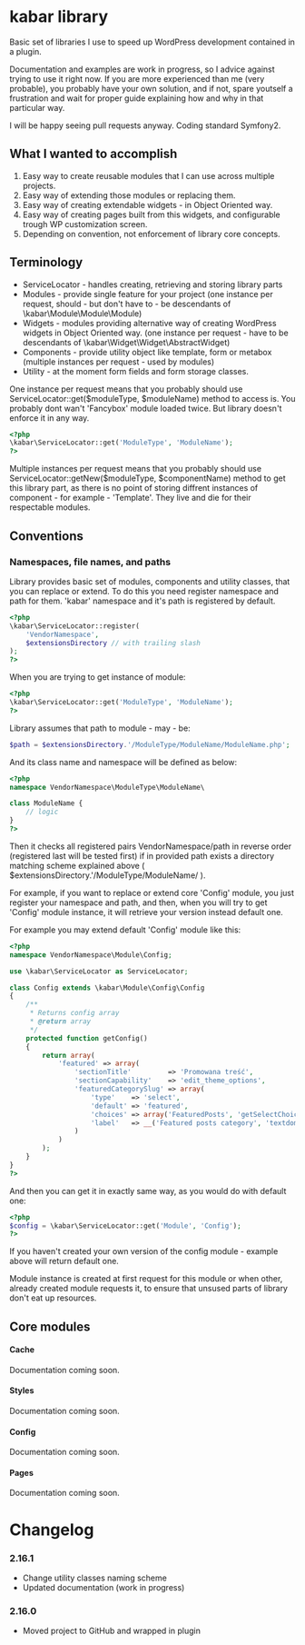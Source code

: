# kabar library

Basic set of libraries I use to speed up WordPress development contained in a plugin.

Documentation and examples are work in progress, so I advice against trying to use it right now. If you are more experienced than me (very probable), you probably have your own solution, and if not, spare youtself a frustration and wait for proper guide explaining how and why in that particular way.

I will be happy seeing pull requests anyway. Coding standard Symfony2.

## What I wanted to accomplish

1. Easy way to create reusable modules that I can use across multiple projects.
2. Easy way of extending those modules or replacing them.
3. Easy way of creating extendable widgets - in Object Oriented way.
4. Easy way of creating pages built from this widgets, and configurable trough WP customization screen.
5. Depending on convention, not enforcement of library core concepts.

## Terminology

* ServiceLocator - handles creating, retrieving and storing library parts
* Modules        - provide single feature for your project (one instance per request, should - but don't have to - be descendants of \kabar\Module\Module\Module)
* Widgets        - modules providing alternative way of creating WordPress widgets in Object Oriented way. (one instance per request - have to be descendants of \kabar\Widget\Widget\AbstractWidget)
* Components     - provide utility object like template, form or metabox (multiple instances per request - used by modules)
* Utility        - at the moment form fields and form storage classes.

One instance per request means that you probably should use ServiceLocator::get($moduleType, $moduleName) method to access is. You probably dont wan't 'Fancybox' module loaded twice. But library doesn't enforce it in any way.

```php
<?php
\kabar\ServiceLocator::get('ModuleType', 'ModuleName');
?>
```

Multiple instances per request means that you probably should use ServiceLocator::getNew($moduleType, $componentName) method to get this library part, as there is no point of storing diffrent instances of component - for example - 'Template'. They live and die for their respectable modules.

## Conventions

### Namespaces, file names, and paths

Library provides basic set of modules, components and utility classes, that you can replace or extend. To do this you need register namespace and path for them. 'kabar' namespace and it's path is registered by default.

```php
<?php
\kabar\ServiceLocator::register(
    'VendorNamespace',
    $extensionsDirectory // with trailing slash
);
?>
```

When you are trying to get instance of module:

```php
<?php
\kabar\ServiceLocator::get('ModuleType', 'ModuleName');
?>
```

Library assumes that path to module - may - be:

```php
$path = $extensionsDirectory.'/ModuleType/ModuleName/ModuleName.php';
```

And its class name and namespace will be defined as below:

```php
<?php
namespace VendorNamespace\ModuleType\ModuleName\

class ModuleName {
    // logic
}
?>
```

Then it checks all registered pairs VendorNamespace/path in reverse order (registered last will be tested first) if in provided path exists a directory matching scheme explained above ( $extensionsDirectory.'/ModuleType/ModuleName/ ).

For example, if you want to replace or extend core 'Config' module, you just register your namespace and path, and then, when you will try to get 'Config' module instance, it will retrieve your version instead default one.

For example you may extend default 'Config' module like this:

```php
<?php
namespace VendorNamespace\Module\Config;

use \kabar\ServiceLocator as ServiceLocator;

class Config extends \kabar\Module\Config\Config
{
    /**
     * Returns config array
     * @return array
     */
    protected function getConfig()
    {
        return array(
            'featured' => array(
                'sectionTitle'         => 'Promowana treść',
                'sectionCapability'    => 'edit_theme_options',
                'featuredCategorySlug' => array(
                    'type'    => 'select',
                    'default' => 'featured',
                    'choices' => array('FeaturedPosts', 'getSelectChoices'),
                    'label'   => __('Featured posts category', 'textdomain');
                )
            )
        );
    }
}
?>
```

And then you can get it in exactly same way, as you would do with default one:

```php
<?php
$config = \kabar\ServiceLocator::get('Module', 'Config');
?>
```

If you haven't created your own version of the config module - example above will return default one.

Module instance is created at first request for this module or when other, already created module requests it, to ensure that unsused parts of library don't eat up resources.

## Core modules

#### Cache

Documentation coming soon.

#### Styles

Documentation coming soon.

#### Config

Documentation coming soon.

#### Pages

Documentation coming soon.

# Changelog

### 2.16.1
* Change utility classes naming scheme
* Updated documentation (work in progress)

### 2.16.0
* Moved project to GitHub and wrapped in plugin